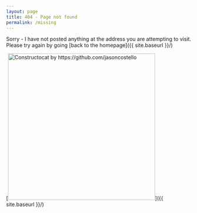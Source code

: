 ```yaml
---
layout: page
title: 404 - Page not found
permalink: /missing
---
```


Sorry - I have not posted anything at the address you are attempting to visit. Please try again by going [back to the homepage]({{ site.baseurl }}/)

[<img src="{{ site.baseurl }}/images/404.jpg" alt="Constructocat by https://github.com/jasoncostello" style="margin: 0 auto; width: 400px;"/>]({{ site.baseurl }}/)

